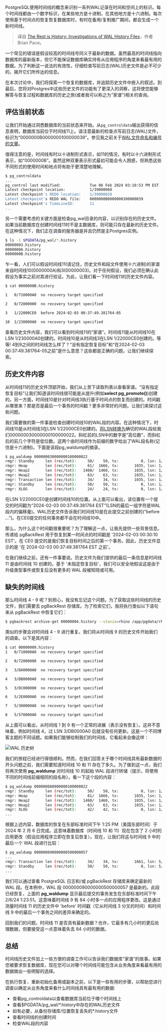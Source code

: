<!--
title: 历史就在这里：WAL历史文件的调查
cover: ./cover.png
-->

PostgreSQL使用时间线的概念来识别一系列WAL记录在时间和空间上的标识。每个时间线都由一个数字标识，在某些地方是十进制，在其他地方是十六进制。每次使用基于时间点的恢复恢复数据库时，有时在备用/复制推广期间，都会生成一个新时间线。

> 译自 [The Rest is History: Investigations of WAL History Files](https://www.crunchydata.com/blog/the-rest-is-history-investigations-of-wal-history-files)，作者 Brian Pace。

一个常见的错误是假设较高的时间线号同义于最新的数据。虽然最高的时间线指向数据库的最新版本，但它不能保证数据库确实持有从应用程序的角度来看最有用的数据。为了判断这一说法的有效性，仔细检查写前日志(WAL)历史文件是必不可少的，揭开它们所传达的信息。

在本次讨论中，我们将探索一个恢复的数据库，并追踪历史文件中嵌入的叙述。到最后，您将对Postgres中这些历史文件的功能有了更深入的洞察，这将使您能够解答与恢复过程和数据库的历史之旅(或者我可以称之为“家谱”)相关的查询。

## 评估当前状态

让我们开始通过洞悉数据库的当前状态来开始。从`pg_controldata`输出获得的信息表明，数据库当前位于时间线11上。请注意最新的检查点写前日志(WAL)文件，标识为“0000000B0000000100000039”。参见我之前关于[WAL文件命名和编号的文章](https://www.crunchydata.com/blog/postgres-wal-files-and-sequuence-numbers)。

值得注意的是，时间线有时以十进制形式表示，如11的情况，有时以十六进制形式表示，如“0000000B”。虽然这种双重表示形式最初可能会令人困惑，但熟悉这些不同形式的使用时间和地点将有助于更清楚地理解。

```bash
$ pg_controldata
...
pg_control last modified:             Tue 06 Feb 2024 03:10:53 PM EST
Latest checkpoint location:           1/39000060
Latest checkpoint's REDO location:    1/39000028
Latest checkpoint's REDO WAL file:    0000000B0000000100000039
Latest checkpoint's TimeLineID:       11
...
```

另一个需要考虑的关键方面是检查pg_wal目录的内容，以识别存在的历史文件。如果当前数据库在创建时间线11时不是主数据库，则可能只存在最新的历史文件。在这种情况下，我们正在调查的服务器是并且仍然是主Postgres实例。

```bash
$ ls -1 $PGDATA/pg_wal/*.history
00000003.history
0000000A.history
0000000B.history
```

乍一看，人们可以假设时间线11(请记住，历史文件和段文件使用十六进制)的家谱来自时间线10(0000000A)和3(00000003)。对于任何假设，我们必须在确认此假设为事实之前对其进行验证。为此，让我们看一下时间线11的历史文件内容。

```bash
$ cat 0000000B.history

1	0/710000A0	no recovery target specified

2	0/72000000	no recovery target specified

3	1/22000CE0	before 2024-02-03 00:37:49.381764-05

10	1/230000A0	no recovery target specified
```

查看历史文件内容，我们可以看到时间线11的“家谱”。时间线11是从时间线10在LSN 1/230000A0创建的。时间线10是从时间线3在LSN 1/22000CE0创建的。等等! 4到9之间的时间线怎么样了？“没有指定恢复目标”和“在2024-02-03 00:37:49.381764-05之前”是什么意思？这些都是正确的问题。让我们继续探索。

## 历史文件内容

从时间线11的历史文件顶部开始，我们从上至下读取列表以查看家谱。“没有指定恢复目标”让我们知道该时间线很可能是从提升(例如**select pg_promote()**)创建的。另一方面，时间线10是针对时间线3执行基于时间点的恢复而创建的。时间戳从哪里来？那是否是最后一个事务的时间戳？更多非常好的问题。让我们来探讨这些问题。

我们需要做的第一件事是检查创建时间线10的WAL段的内容。在这种情况下，时间线10是从时间线3在LSN 1/22000CE0创建的。[将LSN转换为](https://www.crunchydata.com/blog/postgres-wal-files-and-sequuence-numbers)确切的WAL段给我们000000030000000100000022。斜杠前的LSN中的数字是“高位数”，而斜杠后的前几个字符是低位数。这两个由时间线作为前缀的数字给出了WAL段名称(记住是十六进制)。下面是该段pg_waldump的摘录。

```bash
$ pg_waldump 000000030000000100000022
rmgr: Standby     len (rec/tot):     50/    50, tx:          0, lsn: 1/22000028, prev 1/21000138, desc: RUNNING_XACTS nextXid 1035 latestCompletedXid 1034 oldestRunningXid 1035
rmgr: Heap        len (rec/tot):     61/  1666, tx:       1035, lsn: 1/22000060, prev 1/22000028, desc: DELETE xmax: 1035, off: 4, infobits: [KEYS_UPDATED], flags: 0x00, blkref #0: rel 1663/5/16684 blk 0 FPW
rmgr: Heap2       len (rec/tot):   1460/  1460, tx:       1035, lsn: 1/220006E8, prev 1/22000060, desc: MULTI_INSERT ntuples: 1, flags: 0x02, offsets: [5], blkref #0: rel 1663/5/16684 blk 0
rmgr: Heap2       len (rec/tot):     63/    63, tx:       1035, lsn: 1/22000CA0, prev 1/220006E8, desc: PRUNE snapshotConflictHorizon: 1034, nredirected: 0, ndead: 4, nunused: 0, redirected: [], dead: [1, 2, 3, 12], unused: [], blkref #0: rel 1663/5/16684 blk 0
rmgr: Transaction len (rec/tot):     34/    34, tx:       1035, lsn: 1/22000CE0, prev 1/22000CA0, desc: COMMIT 2024-02-03 00:37:49.381764 EST
rmgr: Standby     len (rec/tot):     50/    50, tx:          0, lsn: 1/22000D08, prev 1/22000CE0, desc: RUNNING_XACTS nextXid 1036 latestCompletedXid 1035 oldestRunningXid 1036
rmgr: XLOG        len (rec/tot):     24/    24, tx:          0, lsn: 1/22000D40, prev 1/22000D08, desc: SWITCH
```

在LSN 1/22000CE0是创建时间线10的位置。从上面可以看出，该位置有一个提交的时间戳为“2024-02-03 00:37:49.381764 EST”(LSN的最后一组字符是WAL段内的偏移量)。WAL历史文件告诉我们时间线10是在此提交之前创建的(“before ...”)。在CE0提交的任何事务都不会在时间线10中。

那么，为什么这个时间戳很重要呢？为了理解这一点，让我先提供一些背景信息。传递给 pgBackRest 用于恢复到某一时间点的时间戳是 '2024-02-03 00:30:10 EST'。在 CE0 提交的是我们恢复目标时间之后的第一个事务。因此，历史文件显示的是 '在 2024-02-03 00:37:49.381764 EST 之前'。

在我们继续之前，还有一件事要说。历史文件为我们提供的最后一条信息是时间线 11 是由时间线 10 创建的。基于 '未指定恢复目标'，我们可以安全地假设这是由于升级类型事件或恢复后没有更多的 WAL 段被知晓或可用。

## 缺失的时间线

那么时间线 4 - 9 呢？别担心，我没有忘记这个问题。为了获取这些时间线的历史文件，我们需要去 pgBackRest 存储库。为了检索它们，我将执行类似以下语句来从 pgBackRest 中恢复它们：

```bash
$ pgbackrest archive-get 00000004.history --stanza=rhino /app/pgdata/rhino.16/pg_wal/00000004.history
```

类似的步骤会对时间线 4 - 9 进行重复。我们将从时间线 9 的历史文件开始我们的调查。以下是其内容：

```bash
$ cat 00000009.history
1	0/710000A0	no recovery target specified

2	0/72000000	no recovery target specified

3	3/DA0000A0	no recovery target specified

4	3/DB0000A0	no recovery target specified

5	3/DC000000	no recovery target specified

6	5/2E0000A0	no recovery target specified

7	5/300000A0	no recovery target specified

8	5/570000A0	no recovery target specified
```

从上面可以看出，从时间线 1 到 9 有一个正常的进展（表示没有恢复）。这并不意味着，例如时间线 4，过 LSN 3/DB0000A0 后就没有任何更新。这是一个不同博客主题的不同话题。如果我们能够绘制我们的时间线，它看起来会像这样：

![WAL 历史树](https://imagedelivery.net/lPM0ntuwQfh8VQgJRu0mFg/ba555588-5228-4355-6ae1-aa92f6a33f00/public)

我们的旅程已经进行得很顺利。然而，在我们回答关于哪个时间线具有最新数据的开头问题之前，我们需要知道时间线 10 和 11 存在了多久。为了做到这一点，我们将再次使用 **pg_waldump** 对时间线 10 的起始 WAL 段进行转储（提示，将使用不同的时间线前缀相同的段名称）。看一下这个段的内容：

```bash
$ pg_waldump 0000000A0000000100000022
rmgr: Standby     len (rec/tot):     50/    50, tx:          0, lsn: 1/22000028, prev 1/21000138, desc: RUNNING_XACTS nextXid 1035 latestCompletedXid 1034 oldestRunningXid 1035
rmgr: Heap        len (rec/tot):     61/  1666, tx:       1035, lsn: 1/22000060, prev 1/22000028, desc: DELETE xmax: 1035, off: 4, infobits: [KEYS_UPDATED], flags: 0x00, blkref #0: rel 1663/5/16684 blk 0 FPW
rmgr: Heap2       len (rec/tot):   1460/  1460, tx:       1035, lsn: 1/220006E8, prev 1/22000060, desc: MULTI_INSERT ntuples: 1, flags: 0x02, offsets: [5], blkref #0: rel 1663/5/16684 blk 0
rmgr: Heap2       len (rec/tot):     63/    63, tx:       1035, lsn: 1/22000CA0, prev 1/220006E8, desc: PRUNE snapshotConflictHorizon: 1034, nredirected: 0, ndead: 4, nunused: 0, redirected: [], dead: [1, 2, 3, 12], unused: [], blkref #0: rel 1663/5/16684 blk 0
rmgr: XLOG        len (rec/tot):     42/    42, tx:          0, lsn: 1/22000CE0, prev 1/22000CA0, desc: END_OF_RECOVERY tli 10; prev tli 3; time 2024-02-06 13:25:33.877840 EST
...
```

根据上述内容，数据库的恢复在东部标准时间下午 1:25 PM（美国东部时间）于 2024 年 2 月 6 日完成。这意味着数据库（时间线 10 和 11）现在包含了 2 小时的应用更改（假设应用程序立即在恢复后恢复）。现在，让我们将这与时间线 9 中的最后一个 WAL 段进行比较：

```bash
$ pg_waldump 000000090000000500000057
...
rmgr: Transaction len (rec/tot):     34/    34, tx:       1661, lsn: 5/570032B0, prev 5/57002B28, desc: COMMIT 2024-02-06 13:23:51.110938 EST
rmgr: Standby     len (rec/tot):     50/    50, tx:          0, lsn: 5/570032D8, prev 5/570032B0, desc: RUNNING_XACTS nextXid 1662 latestCompletedXid 1661 oldestRunningXid 1662
...
```

我们可以通过查看 PostgreSQL 日志和/或 pgBackRest 存储库来确定最新的 WAL 段。在本例中，WAL 段 000000090000000500000057 是最新的。此段已经恢复，上面的 **pg_waldump** 显示最后提交的事务发生在东部标准时间下午 2/6/24 1:23:51。这意味着时间线 9 有 84 小时多一点的应用程序更改。这是通过测量时间线 11 的历史文件中 'before' 时间戳（它从时间线 3 分叉的时间）和时间线 9 中的最后一个事务之间的差异来确定的。

回到我们的问题。时间线 11 是否具有最新数据？也许，它最多有几小时的更后处理数据，但要接受这一点意味着失去 84 小时的数据。

## 总结

时间线历史文件加上一些方便的调查工作可以告诉我们数据库“家谱”的故事。如果您被要求恢复数据库，现在您可以对哪个时间线可能包含从业务角度来看最有用的数据做出一些明智的选择。

在执行恢复、重新初始化备用或副本之前，以下是一些有用的步骤，以帮助您进行调查以确定从业务角度来看什么时间线具有最有用的数据:

- 查看pg_controldata以查看数据库当前位于哪个时间线上
- 查看$PGDATA/pg_wal/*.history中存在的WAL历史文件
- 如有必要，从备份存储库/位置恢复丢失的*.history文件
- 查看时间线的创建时间
- 检查WAL段的内容
